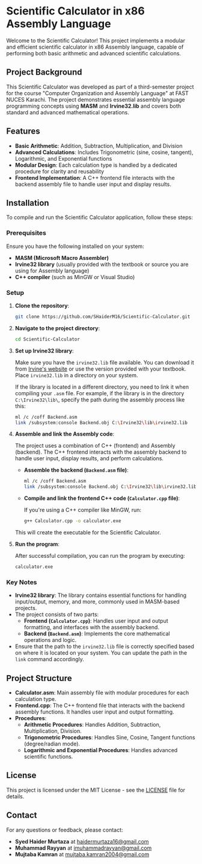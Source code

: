# Scientific Calculator in x86 Assembly Language

Welcome to the Scientific Calculator! This project implements a modular and efficient scientific calculator in x86 Assembly language, capable of performing both basic arithmetic and advanced scientific calculations.

## Project Background

This Scientific Calculator was developed as part of a third-semester project for the course "Computer Organization and Assembly Language" at FAST NUCES Karachi. The project demonstrates essential assembly language programming concepts using **MASM** and **Irvine32.lib** and covers both standard and advanced mathematical operations.

## Features

- **Basic Arithmetic**: Addition, Subtraction, Multiplication, and Division
- **Advanced Calculations**: Includes Trigonometric (sine, cosine, tangent), Logarithmic, and Exponential functions
- **Modular Design**: Each calculation type is handled by a dedicated procedure for clarity and reusability
- **Frontend Implementation**: A C++ frontend file interacts with the backend assembly file to handle user input and display results.

## Installation

To compile and run the Scientific Calculator application, follow these steps:

### Prerequisites

Ensure you have the following installed on your system:

- **MASM (Microsoft Macro Assembler)**
- **Irvine32 library** (usually provided with the textbook or source you are using for Assembly language)
- **C++ compiler** (such as MinGW or Visual Studio)

### Setup

1. **Clone the repository**:

    ```bash
    git clone https://github.com/SHaiderM16/Scientific-Calculator.git
    ```

2. **Navigate to the project directory**:

    ```bash
    cd Scientific-Calculator
    ```

3. **Set up Irvine32 library**:

    Make sure you have the `irvine32.lib` file available. You can download it from [Irvine's website](https://www.asmirvine.com/) or use the version provided with your textbook. Place `irvine32.lib` in a directory on your system.

    If the library is located in a different directory, you need to link it when compiling your `.asm` file. For example, if the library is in the directory `C:\Irvine32\lib\`, specify the path during the assembly process like this:

    ```bash
    ml /c /coff Backend.asm
    link /subsystem:console Backend.obj C:\Irvine32\lib\irvine32.lib
    ```

4. **Assemble and link the Assembly code**:

    The project uses a combination of C++ (frontend) and Assembly (backend). The C++ frontend interacts with the assembly backend to handle user input, display results, and perform calculations.

    - **Assemble the backend (`Backend.asm` file)**:

      ```bash
      ml /c /coff Backend.asm
      link /subsystem:console Backend.obj C:\Irvine32\lib\irvine32.lib
      ```

    - **Compile and link the frontend C++ code (`Calculator.cpp` file)**:

      If you're using a C++ compiler like MinGW, run:

      ```bash
      g++ Calculator.cpp -o calculator.exe
      ```

    This will create the executable for the Scientific Calculator.

5. **Run the program**:

    After successful compilation, you can run the program by executing:

    ```bash
    calculator.exe
    ```

### Key Notes

- **Irvine32 library**: The library contains essential functions for handling input/output, memory, and more, commonly used in MASM-based projects.
- The project consists of two parts:
  - **Frontend (`Calculator.cpp`)**: Handles user input and output formatting, and interfaces with the assembly backend.
  - **Backend (`Backend.asm`)**: Implements the core mathematical operations and logic.
- Ensure that the path to the `irvine32.lib` file is correctly specified based on where it is located on your system. You can update the path in the `link` command accordingly.

## Project Structure

- **Calculator.asm**: Main assembly file with modular procedures for each calculation type.
- **Frontend.cpp**: The C++ frontend file that interacts with the backend assembly functions. It handles user input and output formatting.
- **Procedures**:
  - **Arithmetic Procedures**: Handles Addition, Subtraction, Multiplication, Division.
  - **Trigonometric Procedures**: Handles Sine, Cosine, Tangent functions (degree/radian mode).
  - **Logarithmic and Exponential Procedures**: Handles advanced scientific functions.

## License

This project is licensed under the MIT License - see the [LICENSE](https://github.com/SHaiderM16/Scientific-Calculator-ASM/blob/main/LICENSE) file for details.

## Contact

For any questions or feedback, please contact:

- **Syed Haider Murtaza** at [haidermurtaza16@gmail.com](mailto:haidermurtaza16@gmail.com)
- **Muhammad Rayyan** at [imuhammadrayyan@gmail.com](mailto:imuhammadrayyan@gmail.com)
- **Mujtaba Kamran** at [mujtaba.kamran2004@gmail.com](mujtaba.kamran2004@gmail.com)
